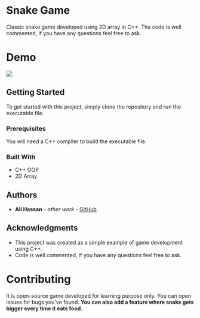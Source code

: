 # Snake Game

Classic snake game developed using 2D array in C++. The code is well commented, if you have any questions feel free to ask.


# Demo
![](snakerun.gif)


## Getting Started

To get started with this project, simply clone the repository and run the executable file.

### Prerequisites

You will need a C++ compiler to build the executable file.

### Built With

- C++ OOP
- 2D Array

## Authors

- **Ali Hassan** - _other work_ - [GitHub](https://github.com/AliHassan-io "Ali Hassan")

## Acknowledgments

- This project was created as a simple example of game development using C++.
- Code is well commented, if you have any questions feel free to ask.


# Contributing
It is open-source game developed for learning purpose only. You can open issues for bugs you've found. 
**You can also add a feature where snake gets bigger every time it eats food**.
